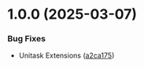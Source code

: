 # 1.0.0 (2025-03-07)


### Bug Fixes

* Unitask Extensions ([a2ca175](https://github.com/KhanhTQ-hub/com.ktgame.unitask.extensions/commit/a2ca175fab752eef716092557b87962c7c730c08))
